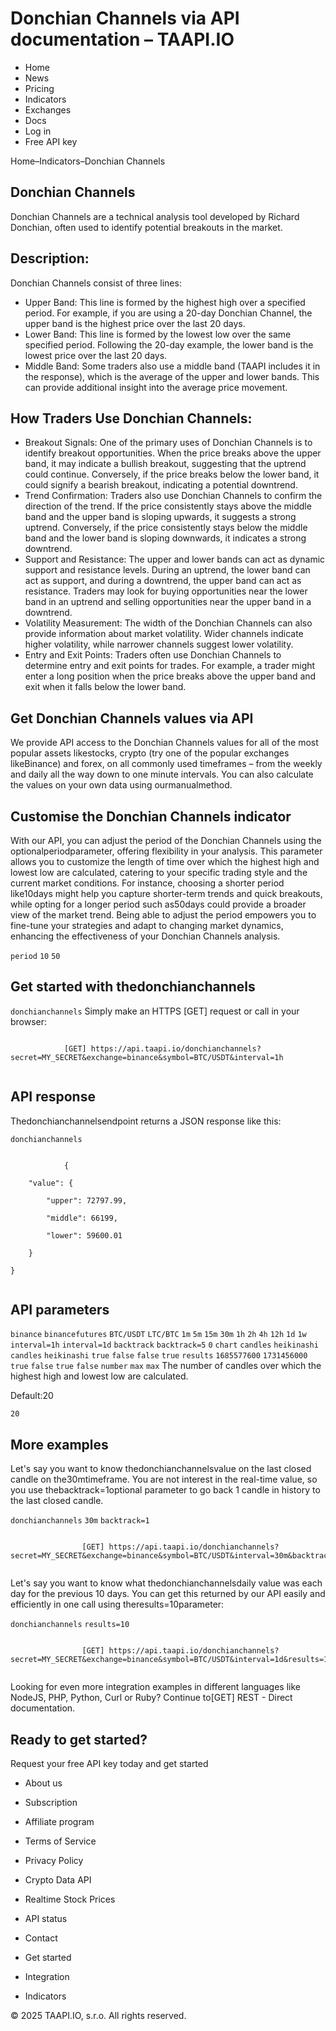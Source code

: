 # Donchian Channels via API documentation – TAAPI.IO

- Home
- News
- Pricing
- Indicators
- Exchanges
- Docs
- Log in
- Free API key

Home–Indicators–Donchian Channels


## Donchian Channels
Donchian Channels are a technical analysis tool developed by Richard Donchian, often used to identify potential breakouts in the market.


## Description:
Donchian Channels consist of three lines:

- Upper Band: This line is formed by the highest high over a specified period. For example, if you are using a 20-day Donchian Channel, the upper band is the highest price over the last 20 days.
- Lower Band: This line is formed by the lowest low over the same specified period. Following the 20-day example, the lower band is the lowest price over the last 20 days.
- Middle Band: Some traders also use a middle band (TAAPI includes it in the response), which is the average of the upper and lower bands. This can provide additional insight into the average price movement.


## How Traders Use Donchian Channels:
- Breakout Signals: One of the primary uses of Donchian Channels is to identify breakout opportunities. When the price breaks above the upper band, it may indicate a bullish breakout, suggesting that the uptrend could continue. Conversely, if the price breaks below the lower band, it could signify a bearish breakout, indicating a potential downtrend.
- Trend Confirmation: Traders also use Donchian Channels to confirm the direction of the trend. If the price consistently stays above the middle band and the upper band is sloping upwards, it suggests a strong uptrend. Conversely, if the price consistently stays below the middle band and the lower band is sloping downwards, it indicates a strong downtrend.
- Support and Resistance: The upper and lower bands can act as dynamic support and resistance levels. During an uptrend, the lower band can act as support, and during a downtrend, the upper band can act as resistance. Traders may look for buying opportunities near the lower band in an uptrend and selling opportunities near the upper band in a downtrend.
- Volatility Measurement: The width of the Donchian Channels can also provide information about market volatility. Wider channels indicate higher volatility, while narrower channels suggest lower volatility.
- Entry and Exit Points: Traders often use Donchian Channels to determine entry and exit points for trades. For example, a trader might enter a long position when the price breaks above the upper band and exit when it falls below the lower band.


## Get Donchian Channels values via API
We provide API access to the Donchian Channels values for all of the most popular assets likestocks, crypto (try one of the popular exchanges likeBinance) and forex, on all commonly used timeframes – from the weekly and daily all the way down to one minute intervals. You can also calculate the values on your own data using ourmanualmethod.


## Customise the Donchian Channels indicator
With our API, you can adjust the period of the Donchian Channels using the optionalperiodparameter, offering flexibility in your analysis. This parameter allows you to customize the length of time over which the highest high and lowest low are calculated, catering to your specific trading style and the current market conditions. For instance, choosing a shorter period like10days might help you capture shorter-term trends and quick breakouts, while opting for a longer period such as50days could provide a broader view of the market trend. Being able to adjust the period empowers you to fine-tune your strategies and adapt to changing market dynamics, enhancing the effectiveness of your Donchian Channels analysis.

`period` `10` `50` 
## Get started with thedonchianchannels
`donchianchannels` Simply make an HTTPS [GET] request or call in your browser:


```

			[GET] https://api.taapi.io/donchianchannels?secret=MY_SECRET&exchange=binance&symbol=BTC/USDT&interval=1h
		
```

## API response
Thedonchianchannelsendpoint returns a JSON response like this:

`donchianchannels` 
```

			{
	"value": {
		"upper": 72797.99,
		"middle": 66199,
		"lower": 59600.01
	}
}
		
```

## API parameters
`binance` `binancefutures` `BTC/USDT` `LTC/BTC` `1m` `5m` `15m` `30m` `1h` `2h` `4h` `12h` `1d` `1w` `interval=1h` `interval=1d` `backtrack` `backtrack=5` `0` `chart` `candles` `heikinashi` `candles` `heikinashi` `true` `false` `false` `true` `results` `1685577600` `1731456000` `true` `false` `true` `false` `number` `max` `max` The number of candles over which the highest high and lowest low are calculated.

Default:20

`20` 
## More examples
Let's say you want to know thedonchianchannelsvalue on the last closed candle on the30mtimeframe. You are not interest in the real-time value, so you use thebacktrack=1optional parameter to go back 1 candle in history to the last closed candle.

`donchianchannels` `30m` `backtrack=1` 
```

				[GET] https://api.taapi.io/donchianchannels?secret=MY_SECRET&exchange=binance&symbol=BTC/USDT&interval=30m&backtrack=1
			
```
Let's say you want to know what thedonchianchannelsdaily value was each day for the previous 10 days. You can get this returned by our API easily and efficiently in one call using theresults=10parameter:

`donchianchannels` `results=10` 
```

				[GET] https://api.taapi.io/donchianchannels?secret=MY_SECRET&exchange=binance&symbol=BTC/USDT&interval=1d&results=10
			
```
Looking for even more integration examples in different languages like NodeJS, PHP, Python, Curl or Ruby? Continue to[GET] REST - Direct documentation.


## Ready to get started?
Request your free API key today and get started

- About us
- Subscription
- Affiliate program
- Terms of Service
- Privacy Policy
- Crypto Data API
- Realtime Stock Prices
- API status
- Contact

- Get started
- Integration
- Indicators

© 2025 TAAPI.IO, s.r.o. All rights reserved.

